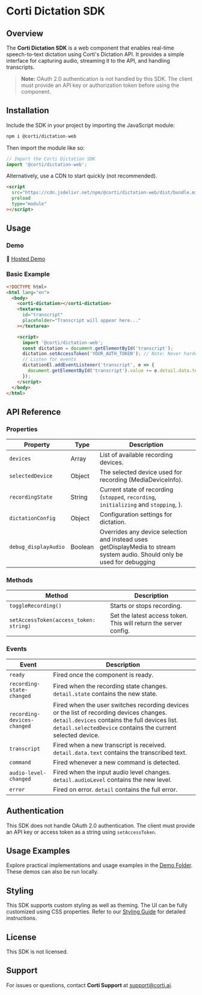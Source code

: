 # Corti Dictation SDK

## Overview

The **Corti Dictation SDK** is a web component that enables real-time speech-to-text dictation using Corti's Dictation API. It provides a simple interface for capturing audio, streaming it to the API, and handling transcripts.

> **Note:** OAuth 2.0 authentication is not handled by this SDK. The client must provide an API key or authorization token before using the component.

## Installation

Include the SDK in your project by importing the JavaScript module:

```html
npm i @corti/dictation-web
```

Then import the module like so:

```js
// Import the Corti Dictation SDK
import '@corti/dictation-web';
```

Alternatively, use a CDN to start quickly (not recommended).

```html
<script
  src="https://cdn.jsdelivr.net/npm/@corti/dictation-web/dist/bundle.min.js"
  preload
  type="module"
></script>
```

## Usage

### Demo

🚀 [Hosted Demo](https://codepen.io/hccullen/pen/OPJmxQR)

### Basic Example

```html
<!DOCTYPE html>
<html lang="en">
  <body>
    <corti-dictation></corti-dictation>
    <textarea
      id="transcript"
      placeholder="Transcript will appear here..."
    ></textarea>

    <script>
      import '@corti/dictation-web';
      const dictation = document.getElementById('transcript');
      dictation.setAccessToken('YOUR_AUTH_TOKEN'); // Note: Never hardcode tokens
      // Listen for events
      dictationEl.addEventListener('transcript', e => {
        document.getElementById('transcript').value += e.detail.data.text + ' ';
      });
    </script>
  </body>
</html>
```

## API Reference

### Properties

| Property             | Type    | Description                                                                                                               |
| -------------------- | ------- | ------------------------------------------------------------------------------------------------------------------------- |
| `devices`            | Array   | List of available recording devices.                                                                                      |
| `selectedDevice`     | Object  | The selected device used for recording (MediaDeviceInfo).                                                                 |
| `recordingState`     | String  | Current state of recording (`stopped`, `recording`, `initializing` and `stopping`, ).                                     |
| `dictationConfig`    | Object  | Configuration settings for dictation.                                                                                     |
| `debug_displayAudio` | Boolean | Overrides any device selection and instead uses getDisplayMedia to stream system audio. Should only be used for debugging |

### Methods

| Method                                 | Description                                                      |
| -------------------------------------- | ---------------------------------------------------------------- |
| `toggleRecording()`                    | Starts or stops recording.                                       |
| `setAccessToken(access_token: string)` | Set the latest access token. This will return the server config. |

### Events

| Event                       | Description                                                                                                                                                                                             |
| --------------------------- | ------------------------------------------------------------------------------------------------------------------------------------------------------------------------------------------------------- |
| `ready`                     | Fired once the component is ready.                                                                                                                                                                      |
| `recording-state-changed`   | Fired when the recording state changes. `detail.state` contains the new state.                                                                                                                          |
| `recording-devices-changed` | Fired when the user switches recording devices or the list of recording devices changes. `detail.devices` contains the full devices list. `detail.selectedDevice` contains the current selected device. |
| `transcript`                | Fired when a new transcript is received. `detail.data.text` contains the transcribed text.                                                                                                              |
| `command`                   | Fired whenever a new command is detected.                                                                                                                                                               |
| `audio-level-changed`       | Fired when the input audio level changes. `detail.audioLevel` contains the new level.                                                                                                                   |
| `error`                     | Fired on error. `detail` contains the full error.                                                                                                                                                       |

## Authentication

This SDK does not handle OAuth 2.0 authentication. The client must provide an API key or access token as a string using `setAccessToken`.

## Usage Examples

Explore practical implementations and usage examples in the [Demo Folder](https://github.com/corticph/dictation-web-sdk/tree/main/demo). These demos can also be run locally.

## Styling

This SDK supports custom styling as well as theming. The UI can be fully customized using CSS properties. Refer to our [Styling Guide](https://github.com/corti/dictation-web-sdk/blob/main/docs/styling.md) for detailed instructions.

## License

This SDK is not licensed.

## Support

For issues or questions, contact **Corti Support** at [support@corti.ai](mailto:help@corti.ai).
